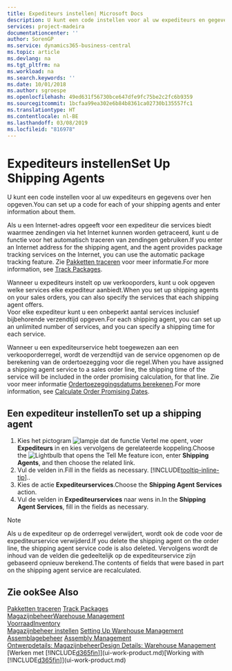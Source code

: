 ```yaml
---
title: Expediteurs instellen| Microsoft Docs
description: U kunt een code instellen voor al uw expediteurs en gegevens over hen opgeven.
services: project-madeira
documentationcenter: ''
author: SorenGP
ms.service: dynamics365-business-central
ms.topic: article
ms.devlang: na
ms.tgt_pltfrm: na
ms.workload: na
ms.search.keywords: ''
ms.date: 10/01/2018
ms.author: sgroespe
ms.openlocfilehash: 49ed631f56730bce647dfe9fc75be2c2fc6b9359
ms.sourcegitcommit: 1bcfaa99ea302e6b84b8361ca02730b135557fc1
ms.translationtype: HT
ms.contentlocale: nl-BE
ms.lasthandoff: 03/08/2019
ms.locfileid: "816978"
---
```

# <a name="set-up-shipping-agents"></a><span data-ttu-id="c55da-103">Expediteurs instellen</span><span class="sxs-lookup"><span data-stu-id="c55da-103">Set Up Shipping Agents</span></span>
<span data-ttu-id="c55da-104">U kunt een code instellen voor al uw expediteurs en gegevens over hen opgeven.</span><span class="sxs-lookup"><span data-stu-id="c55da-104">You can set up a code for each of your shipping agents and enter information about them.</span></span>  

<span data-ttu-id="c55da-105">Als u een Internet-adres opgeeft voor een expediteur die services biedt waarmee zendingen via het Internet kunnen worden getraceerd, kunt u de functie voor het automatisch traceren van zendingen gebruiken.</span><span class="sxs-lookup"><span data-stu-id="c55da-105">If you enter an Internet address for the shipping agent, and the agent provides package tracking services on the Internet, you can use the automatic package tracking feature.</span></span> <span data-ttu-id="c55da-106">Zie [Pakketten traceren](sales-how-track-packages.md) voor meer informatie.</span><span class="sxs-lookup"><span data-stu-id="c55da-106">For more information, see [Track Packages](sales-how-track-packages.md).</span></span>

<span data-ttu-id="c55da-107">Wanneer u expediteurs instelt op uw verkooporders, kunt u ook opgeven welke services elke expediteur aanbiedt.</span><span class="sxs-lookup"><span data-stu-id="c55da-107">When you set up shipping agents on your sales orders, you can also specify the services that each shipping agent offers.</span></span>  
<span data-ttu-id="c55da-108">Voor elke expediteur kunt u een onbeperkt aantal services inclusief bijbehorende verzendtijd opgeven.</span><span class="sxs-lookup"><span data-stu-id="c55da-108">For each shipping agent, you can set up an unlimited number of services, and you can specify a shipping time for each service.</span></span>  

<span data-ttu-id="c55da-109">Wanneer u een expediteurservice hebt toegewezen aan een verkooporderregel, wordt de verzendtijd van de service opgenomen op de berekening van de ordertoezegging voor die regel.</span><span class="sxs-lookup"><span data-stu-id="c55da-109">When you have assigned a shipping agent service to a sales order line, the shipping time of the service will be included in the order promising calculation, for that line.</span></span> <span data-ttu-id="c55da-110">Zie voor meer informatie [Ordertoezeggingsdatums berekenen](sales-how-to-calculate-order-promising-dates.md).</span><span class="sxs-lookup"><span data-stu-id="c55da-110">For more information, see [Calculate Order Promising Dates](sales-how-to-calculate-order-promising-dates.md).</span></span>

## <a name="to-set-up-a-shipping-agent"></a><span data-ttu-id="c55da-111">Een expediteur instellen</span><span class="sxs-lookup"><span data-stu-id="c55da-111">To set up a shipping agent</span></span>  
1.  <span data-ttu-id="c55da-112">Kies het pictogram ![lampje dat de functie Vertel me opent](media/ui-search/search_small.png "Vertel me wat u wilt doen"), voer **Expediteurs** in en kies vervolgens de gerelateerde koppeling.</span><span class="sxs-lookup"><span data-stu-id="c55da-112">Choose the ![Lightbulb that opens the Tell Me feature](media/ui-search/search_small.png "Tell me what you want to do") icon, enter **Shipping Agents**, and then choose the related link.</span></span>  
2.  <span data-ttu-id="c55da-113">Vul de velden in.</span><span class="sxs-lookup"><span data-stu-id="c55da-113">Fill in the fields as necessary.</span></span> [!INCLUDE[tooltip-inline-tip](includes/tooltip-inline-tip_md.md)]<span data-ttu-id="c55da-114">.</span><span class="sxs-lookup"><span data-stu-id="c55da-114">.</span></span>  
3.  <span data-ttu-id="c55da-115">Kies de actie **Expediteurservices**.</span><span class="sxs-lookup"><span data-stu-id="c55da-115">Choose the **Shipping Agent Services** action.</span></span>
4. <span data-ttu-id="c55da-116">Vul de velden in **Expediteurservices** naar wens in.</span><span class="sxs-lookup"><span data-stu-id="c55da-116">In the **Shipping Agent Services**, fill in the fields as necessary.</span></span>

> [!NOTE]  
>  <span data-ttu-id="c55da-117">Als u de expediteur op de orderregel verwijdert, wordt ook de code voor de expediteurservice verwijderd.</span><span class="sxs-lookup"><span data-stu-id="c55da-117">If you delete the shipping agent on the order line, the shipping agent service code is also deleted.</span></span> <span data-ttu-id="c55da-118">Vervolgens wordt de inhoud van de velden die gedeeltelijk op de expediteurservice zijn gebaseerd opnieuw berekend.</span><span class="sxs-lookup"><span data-stu-id="c55da-118">The contents of fields that were based in part on the shipping agent service are recalculated.</span></span>  

## <a name="see-also"></a><span data-ttu-id="c55da-119">Zie ook</span><span class="sxs-lookup"><span data-stu-id="c55da-119">See Also</span></span>
<span data-ttu-id="c55da-120">[Pakketten traceren](sales-how-track-packages.md)  </span><span class="sxs-lookup"><span data-stu-id="c55da-120">[Track Packages](sales-how-track-packages.md)  </span></span>  
[<span data-ttu-id="c55da-121">Magazijnbeheer</span><span class="sxs-lookup"><span data-stu-id="c55da-121">Warehouse Management</span></span>](warehouse-manage-warehouse.md)  
[<span data-ttu-id="c55da-122">Voorraad</span><span class="sxs-lookup"><span data-stu-id="c55da-122">Inventory</span></span>](inventory-manage-inventory.md)  
<span data-ttu-id="c55da-123">[Magazijnbeheer instellen](warehouse-setup-warehouse.md)   </span><span class="sxs-lookup"><span data-stu-id="c55da-123">[Setting Up Warehouse Management](warehouse-setup-warehouse.md)   </span></span>  
<span data-ttu-id="c55da-124">[Assemblagebeheer](assembly-assemble-items.md)  </span><span class="sxs-lookup"><span data-stu-id="c55da-124">[Assembly Management](assembly-assemble-items.md)  </span></span>  
[<span data-ttu-id="c55da-125">Ontwerpdetails: Magazijnbeheer</span><span class="sxs-lookup"><span data-stu-id="c55da-125">Design Details: Warehouse Management</span></span>](design-details-warehouse-management.md)  
<span data-ttu-id="c55da-126">[Werken met [!INCLUDE[d365fin](includes/d365fin_md.md)]](ui-work-product.md)</span><span class="sxs-lookup"><span data-stu-id="c55da-126">[Working with [!INCLUDE[d365fin](includes/d365fin_md.md)]](ui-work-product.md)</span></span>  
